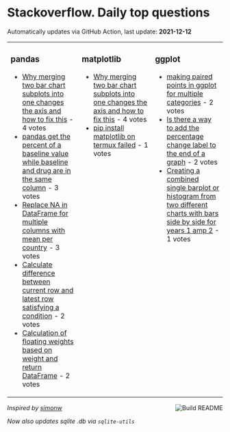 # Stackoverflow. Daily top questions 

Automatically updates via GitHub Action, last update: **<!-- date starts -->2021-12-12<!-- date ends -->**


<table><tr><td valign="top" width="33%">

### pandas
<!-- pandas starts -->
* [Why merging two bar chart subplots into one changes the axis and how to fix this](https://stackoverflow.com/questions/70326640/why-merging-two-bar-chart-subplots-into-one-changes-the-axis-and-how-to-fix-this) - 4 votes
* [pandas get the percent of a baseline value while baseline and drug are in the same column](https://stackoverflow.com/questions/70325966/pandas-get-the-percent-of-a-baseline-value-while-baseline-and-drug-are-in-the-s) - 3 votes
* [Replace NA in DataFrame for multiple columns with mean per country](https://stackoverflow.com/questions/70324164/replace-na-in-dataframe-for-multiple-columns-with-mean-per-country) - 3 votes
* [Calculate difference between current row and latest row satisfying a condition](https://stackoverflow.com/questions/70326399/calculate-difference-between-current-row-and-latest-row-satisfying-a-condition) - 2 votes
* [Calculation of floating weights based on weight and return DataFrame](https://stackoverflow.com/questions/70322010/calculation-of-floating-weights-based-on-weight-and-return-dataframe) - 2 votes
<!-- pandas ends -->
</td><td valign="top" width="34%">


### matplotlib
<!-- matplotlib starts -->
* [Why merging two bar chart subplots into one changes the axis and how to fix this](https://stackoverflow.com/questions/70326640/why-merging-two-bar-chart-subplots-into-one-changes-the-axis-and-how-to-fix-this) - 4 votes
* [pip install matplotlib on termux failed](https://stackoverflow.com/questions/70320796/pip-install-matplotlib-on-termux-failed) - 1 votes
<!-- matplotlib ends -->
</td><td valign="top" width="34%">


### ggplot
<!-- ggplot2 starts -->
* [making paired points in ggplot for multiple categories](https://stackoverflow.com/questions/70322686/making-paired-points-in-ggplot-for-multiple-categories) - 2 votes
* [Is there a way to add the percentage change label to the end of a graph](https://stackoverflow.com/questions/70325814/is-there-a-way-to-add-the-percentage-change-label-to-the-end-of-a-graph) - 2 votes
* [Creating a combined single barplot or histogram from two different charts with bars side by side for years 1 amp 2](https://stackoverflow.com/questions/70327492/creating-a-combined-single-barplot-or-histogram-from-two-different-charts-with-b) - 1 votes
<!-- ggplot2 ends -->
</td></tr></table>

<a href="https://github.com/hp0404/hp0404/actions"><img src="https://github.com/hp0404/hp0404/workflows/Build%20README/badge.svg" align="right" alt="Build README"></a> <p>*Inspired by  [simonw](https://github.com/simonw/simonw)*</p> <p> *Now also updates sqlite .db via `sqlite-utils`* </p>
